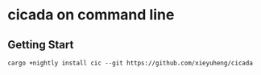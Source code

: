 # cicada on command line

## Getting Start

`cargo +nightly install cic --git https://github.com/xieyuheng/cicada`
